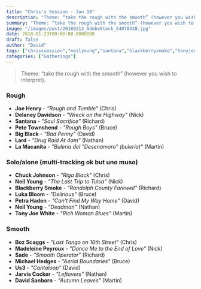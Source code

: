 ```yaml
---
title: "Chris's Session - Jan 18"
description: "Theme: “take the rough with the smooth” (however you wish to interpret)."
summary: "Theme: “take the rough with the smooth” (however you wish to interpret)."
image: "/images/post/20180213_AdobeStock_54078438.jpg"
date: 2018-01-23T00:00:00.0000000
draft: false
author: "David"
tags: ["chrisssession","neilyoung","santana","blackberrysmoke","tonyjoewhite","bozscaggs","joehenry","delaneydavidson","madeleinepeyroux","jarviscocker","michaelhedges","us3","lard","sade","bigblack","lukabloom","lamacanita","petrahaden","chuckjohnson","davidsanborn","petetownshend"]
categories: ["Gatherings"]
---
```

> Theme: “take the rough with the smooth” (however you wish to interpret).
### Rough
- **Joe Henry** - _"Rough and Tumble"_ (Chris)
- **Delaney Davidson** - _"Wreck on the Highway"_ (Nick)
- **Santana** - _"Soul Sacrifice"_ (Richard)
- **Pete Townshend** - _"Rough Boys"_ (Bruce)
- **Big Black** - _"Bad Penny"_ (David)
- **Lard** - _"Drug Raid At 4am"_ (Nathan)
- **La Macanita** - _"Bulería del "Desenamoro" (bulería)"_ (Martin)
### Solo/alone (multi-tracking ok but uno muso)
- **Chuck Johnson** - _"Riga Black"_ (Chris)
- **Neil Young** - _"The Last Trip to Tulsa"_ (Nick)
- **Blackberry Smoke** - _"Randolph County Farewell"_ (Richard)
- **Luka Bloom** - _"Delirious"_ (Bruce)
- **Petra Haden** - _"Can't Find My Way Home"_ (David)
- **Neil Young** - _"Deadman"_ (Nathan)
- **Tony Joe White** - _"Rich Woman Blues"_ (Martin)
### Smooth
- **Boz Scaggs** - _"Last Tango on 16th Street"_ (Chris)
- **Madeleine Peyroux** - _"Dance Me to the End of Love"_ (Nick)
- **Sade** - _"Smooth Operator"_ (Richard)
- **Michael Hedges** - _"Aerial Boundaries"_ (Bruce)
- **Us3** - _"Cantaloop"_ (David)
- **Jarvis Cocker** - _"Leftovers"_ (Nathan)
- **David Sanborn** - _"Autumn Leaves"_ (Martin)
